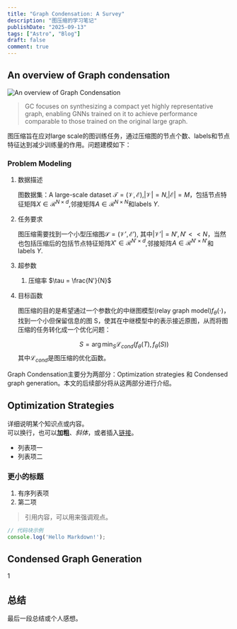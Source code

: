 ```yaml
---
title: "Graph Condensation: A Survey"
description: "图压缩的学习笔记"
publishDate: "2025-09-13"
tags: ["Astro", "Blog"]
draft: false
comment: true
---
```


## An overview of Graph condensation

![An overview of Graph Condensation](/images/graph_condensation/Overview.png)

> GC focuses on synthesizing a compact yet highly representative graph, enabling GNNs trained on it to achieve performance comparable to those trained on the original large graph.

图压缩旨在应对large scale的图训练任务，通过压缩图的节点个数、labels和节点特征达到减少训练量的作用。问题建模如下：

### Problem Modeling

1. 数据描述
   
   图数据集：A large-scale dataset $\mathcal{T}=(\mathcal{V}, \mathcal{E})$,$|\mathcal{V}|=N$,$|\mathcal{E}|=M$，包括节点特征矩阵$X\in \mathcal{R}^{N \times d}$,邻接矩阵$A\in \mathcal{R}^{N \times N}$和labels $Y$.
2. 任务要求
   
   图压缩需要找到一个小型压缩图$\mathcal{S}=(\mathcal{V'}, \mathcal{E'})$, 其中$|\mathcal{V'}|=N', N'<<N$，当然也包括压缩后的包括节点特征矩阵$X'\in \mathcal{R}^{N' \times d}$,邻接矩阵$A\in \mathcal{R}^{N' \times N'}$和labels $Y$.
3. 超参数
   1. 压缩率 $\tau = \frac{N'}{N}$

4. 目标函数
    
    图压缩的目的是希望通过一个参数化的中继图模型(relay graph model)$f_{\theta}(\cdot)$，找到一个小但保留信息的图 S，使其在中继模型中的表示接近原图，从而将图压缩的任务转化成一个优化问题：

    $$
    S = \arg\min_S \mathcal{L}_{cond}(f_\theta(T), f_\theta(S))
    $$
    其中$\mathcal{L}_{cond}$是图压缩的优化函数。

Graph Condensation主要分为两部分：Optimization strategies 和 Condensed graph generation。本文的后续部分将从这两部分进行介绍。

## Optimization Strategies

详细说明某个知识点或内容。  
可以换行，也可以**加粗**、*斜体*，或者插入[链接](https://example.com)。

- 列表项一
- 列表项二

### 更小的标题

1. 有序列表项
2. 第二项

> 引用内容，可以用来强调观点。

```js
// 代码块示例
console.log('Hello Markdown!');
```

## Condensed Graph Generation

1

## 总结

最后一段总结或个人感想。